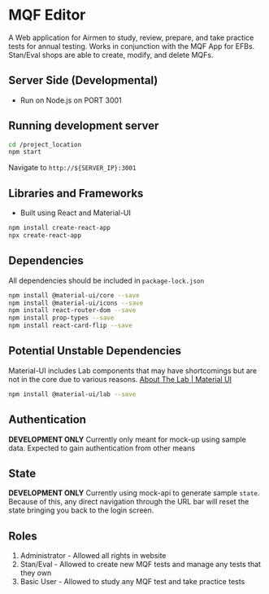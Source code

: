 # MQF Editor
A Web application for Airmen to study, review, prepare, and take practice tests for annual testing. Works in conjunction with the MQF App for EFBs. Stan/Eval shops are able to create, modify, and delete MQFs.

## Server Side (Developmental)
- Run on Node.js on PORT 3001

## Running development server
```bash
cd /project_location
npm start
```

Navigate to `http://${SERVER_IP}:3001`

## Libraries and Frameworks
- Built using React and Material-UI
```bash
npm install create-react-app
npx create-react-app
```

## Dependencies
All dependencies should be included in `package-lock.json`
```bash
npm install @material-ui/core --save
npm install @material-ui/icons --save
npm install react-router-dom --save
npm install prop-types --save
npm install react-card-flip --save
```

## Potential Unstable Dependencies
Material-UI includes Lab components that may have shortcomings but are not in the core due to various reasons.
[About The Lab | Material UI](https://material-ui.com/components/about-the-lab/)
```bash
npm install @material-ui/lab --save
```

## Authentication
**DEVELOPMENT ONLY** 
Currently only meant for mock-up using sample data.
Expected to gain authentication from other means

## State
**DEVELOPMENT ONLY**
Currently using mock-api to generate sample `state`. Because of this, any direct navigation through the URL bar will reset the state bringing you back to the login screen.

## Roles
1. Administrator - Allowed all rights in website
1. Stan/Eval - Allowed to create new MQF tests and manage any tests that they own
1. Basic User - Allowed to study any MQF test and take practice tests